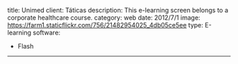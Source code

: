 title: Unimed
client: Táticas
description: This e-learning screen belongs to a corporate healthcare course.
category: web
date: 2012/7/1
image: https://farm1.staticflickr.com/756/21482954025_4db05ce5ee
type: E-learning
software:
- Flash
---
